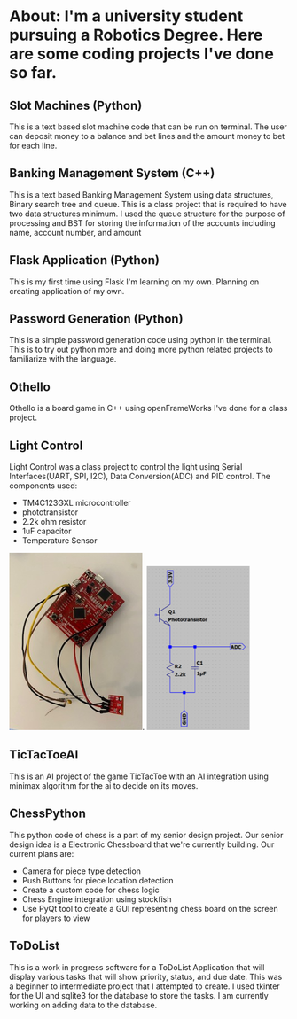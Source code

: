 # About: I'm a university student pursuing a Robotics Degree. Here are some coding projects I've done so far.

## Slot Machines (Python)

This is a text based slot machine code that can be run on terminal. The user can deposit money to a balance and bet lines and the amount money to bet for each line.

## Banking Management System (C++)

This is a text based Banking Management System using data structures, Binary search tree and queue. This is a class project that is required to have two data structures minimum. I used the queue structure for the purpose of processing and BST for storing the information of the accounts including name, account number, and amount 

## Flask Application (Python)

This is my first time using Flask I'm learning on my own. Planning on creating application of my own.

## Password Generation (Python)

This is a simple password generation code using python in the terminal. This is to try out python more and doing more python related projects to familiarize with the language.

## Othello 

Othello is a board game in C++ using openFrameWorks I've done for a class project.

## Light Control

Light Control was a class project to control the light using Serial Interfaces(UART, SPI, I2C), Data Conversion(ADC) and PID control.
The components used:
- TM4C123GXL microcontroller
- phototransistor
- 2.2k ohm resistor
- 1uF capacitor
- Temperature Sensor
  
![image](https://github.com/yuuknishida/Coding-Projects/blob/master/LightCntrPrj/IMG_0250.jpg).
![image](https://github.com/yuuknishida/Coding-Projects/blob/master/LightCntrPrj/circuit.png)

## TicTacToeAI
This is an AI project of the game TicTacToe with an AI integration using minimax algorithm for the ai to decide on its moves.

## ChessPython
This python code of chess is a part of my senior design project. Our senior design idea is a Electronic Chessboard that we're currently building. Our current plans are:
- Camera for piece type detection
- Push Buttons for piece location detection
- Create a custom code for chess logic
- Chess Engine integration using stockfish
- Use PyQt tool to create a GUI representing chess board on the screen for players to view
  
## ToDoList
This is a work in progress software for a ToDoList Application that will display various tasks that will show priority, status, and due date. This was a beginner to intermediate project that I attempted to create. I used tkinter for the UI and sqlite3 for the database to store the tasks. I am currently working on adding data to the database.

  
